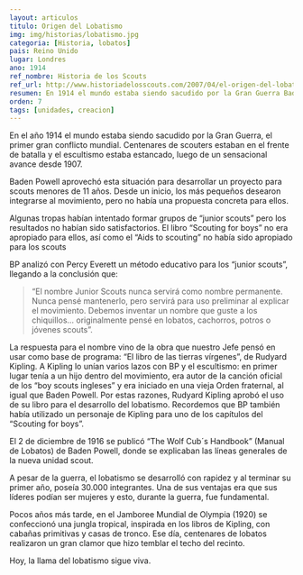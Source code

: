 ```yaml
---
layout: articulos
titulo: Origen del Lobatismo
img: img/historias/lobatismo.jpg
categoria: [Historia, lobatos]
pais: Reino Unido
lugar: Londres
ano: 1914
ref_nombre: Historia de los Scouts
ref_url: http://www.historiadelosscouts.com/2007/04/el-origen-del-lobatismo
resumen: En 1914 el mundo estaba siendo sacudido por la Gran Guerra Baden Powell aprovechó esta situación para desarrollar un proyecto para scouts menores de 11 años.
orden: 7
tags: [unidades, creacion]
---
```

En el año 1914 el mundo estaba siendo sacudido por la Gran Guerra, el primer gran conflicto mundial. Centenares de scouters estaban en el frente de batalla y el escultismo estaba estancado, luego de un sensacional avance desde 1907.

<amp-img src="{{site.baseurl}}/img/historias/lobatismo1.jpg" width="120" height="179" alt="Manual de Lobatos" layout="fixed" class="img_left rounded"></amp-img>

Baden Powell aprovechó esta situación para desarrollar un proyecto para scouts menores de 11 años. Desde un inicio, los más pequeños desearon integrarse al movimiento, pero no había una propuesta concreta para ellos.

Algunas tropas habían intentado formar grupos de “junior scouts” pero los resultados no habían sido satisfactorios. El libro “Scouting for boys” no era apropiado para ellos, así como el “Aids to scouting” no había sido apropiado para los scouts

BP analizó con Percy Everett un método educativo para los “junior scouts”, llegando a la conclusión que:

> “El nombre Junior Scouts nunca servirá como nombre permanente. Nunca pensé mantenerlo, pero servirá para uso preliminar al explicar el movimiento. Debemos inventar un nombre que guste a los chiquillos… originalmente pensé en lobatos, cachorros, potros o jóvenes scouts”.

La respuesta para el nombre vino de la obra que nuestro Jefe pensó en usar como base de programa: “El libro de las tierras vírgenes”, de Rudyard Kipling. A Kipling lo unían varios lazos con BP y el escultismo: en primer lugar tenía a un hijo dentro del movimiento, era autor de la canción oficial de los “boy scouts ingleses” y era iniciado en una vieja Orden fraternal, al igual que Baden Powell. Por estas razones, Rudyard Kipling aprobó el uso de su libro para el desarrollo del lobatismo. Recordemos que BP también había utilizado un personaje de Kipling para uno de los capítulos del “Scouting for boys”.

El 2 de diciembre de 1916 se publicó “The Wolf Cub´s Handbook” (Manual de Lobatos) de Baden Powell, donde se explicaban las líneas generales de la nueva unidad scout.

A pesar de la guerra, el lobatismo se desarrolló con rapidez y al terminar su primer año, poseía 30.000 integrantes. Una de sus ventajas era que sus líderes podían ser mujeres y esto, durante la guerra, fue fundamental.

Pocos años más tarde, en el Jamboree Mundial de Olympia (1920) se confeccionó una jungla tropical, inspirada en los libros de Kipling, con cabañas primitivas y casas de tronco. Ese día, centenares de lobatos realizaron un gran clamor que hizo temblar el techo del recinto.

Hoy, la llama del lobatismo sigue viva.